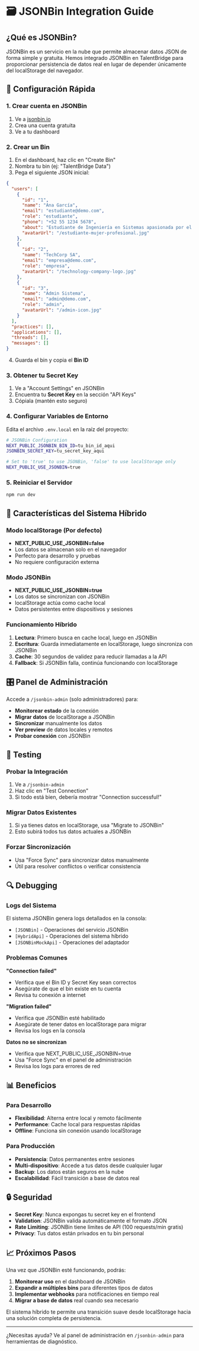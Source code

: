 # 🗃️ JSONBin Integration Guide

## ¿Qué es JSONBin?

JSONBin es un servicio en la nube que permite almacenar datos JSON de forma simple y gratuita. Hemos integrado JSONBin en TalentBridge para proporcionar persistencia de datos real en lugar de depender únicamente del localStorage del navegador.

## 🚀 Configuración Rápida

### 1. Crear cuenta en JSONBin
1. Ve a [jsonbin.io](https://jsonbin.io)
2. Crea una cuenta gratuita
3. Ve a tu dashboard

### 2. Crear un Bin
1. En el dashboard, haz clic en "Create Bin"
2. Nombra tu bin (ej: "TalentBridge Data")
3. Pega el siguiente JSON inicial:

```json
{
  "users": [
    {
      "id": "1",
      "name": "Ana García",
      "email": "estudiante@demo.com",
      "role": "estudiante",
      "phone": "+52 55 1234 5678",
      "about": "Estudiante de Ingeniería en Sistemas apasionada por el desarrollo web.",
      "avatarUrl": "/estudiante-mujer-profesional.jpg"
    },
    {
      "id": "2",
      "name": "TechCorp SA",
      "email": "empresa@demo.com",
      "role": "empresa",
      "avatarUrl": "/technology-company-logo.jpg"
    },
    {
      "id": "3",
      "name": "Admin Sistema",
      "email": "admin@demo.com",
      "role": "admin",
      "avatarUrl": "/admin-icon.jpg"
    }
  ],
  "practices": [],
  "applications": [],
  "threads": [],
  "messages": []
}
```

4. Guarda el bin y copia el **Bin ID**

### 3. Obtener tu Secret Key
1. Ve a "Account Settings" en JSONBin
2. Encuentra tu **Secret Key** en la sección "API Keys"
3. Cópiala (mantén esto seguro)

### 4. Configurar Variables de Entorno
Edita el archivo `.env.local` en la raíz del proyecto:

```bash
# JSONBin Configuration
NEXT_PUBLIC_JSONBIN_BIN_ID=tu_bin_id_aqui
JSONBIN_SECRET_KEY=tu_secret_key_aqui

# Set to 'true' to use JSONBin, 'false' to use localStorage only
NEXT_PUBLIC_USE_JSONBIN=true
```

### 5. Reiniciar el Servidor
```bash
npm run dev
```

## 🔧 Características del Sistema Híbrido

### Modo localStorage (Por defecto)
- **NEXT_PUBLIC_USE_JSONBIN=false**
- Los datos se almacenan solo en el navegador
- Perfecto para desarrollo y pruebas
- No requiere configuración externa

### Modo JSONBin 
- **NEXT_PUBLIC_USE_JSONBIN=true**
- Los datos se sincronizan con JSONBin
- localStorage actúa como cache local
- Datos persistentes entre dispositivos y sesiones

### Funcionamiento Híbrido
1. **Lectura**: Primero busca en cache local, luego en JSONBin
2. **Escritura**: Guarda inmediatamente en localStorage, luego sincroniza con JSONBin
3. **Cache**: 30 segundos de validez para reducir llamadas a la API
4. **Fallback**: Si JSONBin falla, continúa funcionando con localStorage

## 🎛️ Panel de Administración

Accede a `/jsonbin-admin` (solo administradores) para:

- **Monitorear estado** de la conexión
- **Migrar datos** de localStorage a JSONBin
- **Sincronizar** manualmente los datos
- **Ver preview** de datos locales y remotos
- **Probar conexión** con JSONBin

## 🧪 Testing

### Probar la Integración
1. Ve a `/jsonbin-admin`
2. Haz clic en "Test Connection"
3. Si todo está bien, debería mostrar "Connection successful!"

### Migrar Datos Existentes
1. Si ya tienes datos en localStorage, usa "Migrate to JSONBin"
2. Esto subirá todos tus datos actuales a JSONBin

### Forzar Sincronización
- Usa "Force Sync" para sincronizar datos manualmente
- Útil para resolver conflictos o verificar consistencia

## 🔍 Debugging

### Logs del Sistema
El sistema JSONBin genera logs detallados en la consola:
- `[JSONBin]` - Operaciones del servicio JSONBin
- `[HybridApi]` - Operaciones del sistema híbrido
- `[JSONBinMockApi]` - Operaciones del adaptador

### Problemas Comunes

**"Connection failed"**
- Verifica que el Bin ID y Secret Key sean correctos
- Asegúrate de que el bin existe en tu cuenta
- Revisa tu conexión a internet

**"Migration failed"**
- Verifica que JSONBin esté habilitado
- Asegúrate de tener datos en localStorage para migrar
- Revisa los logs en la consola

**Datos no se sincronizan**
- Verifica que NEXT_PUBLIC_USE_JSONBIN=true
- Usa "Force Sync" en el panel de administración
- Revisa los logs para errores de red

## 📊 Beneficios

### Para Desarrollo
- **Flexibilidad**: Alterna entre local y remoto fácilmente
- **Performance**: Cache local para respuestas rápidas
- **Offline**: Funciona sin conexión usando localStorage

### Para Producción
- **Persistencia**: Datos permanentes entre sesiones
- **Multi-dispositivo**: Accede a tus datos desde cualquier lugar
- **Backup**: Los datos están seguros en la nube
- **Escalabilidad**: Fácil transición a base de datos real

## 🔒 Seguridad

- **Secret Key**: Nunca expongas tu secret key en el frontend
- **Validation**: JSONBin valida automáticamente el formato JSON
- **Rate Limiting**: JSONBin tiene límites de API (100 requests/min gratis)
- **Privacy**: Tus datos están privados en tu bin personal

## 📈 Próximos Pasos

Una vez que JSONBin esté funcionando, podrás:
1. **Monitorear uso** en el dashboard de JSONBin
2. **Expandir a múltiples bins** para diferentes tipos de datos
3. **Implementar webhooks** para notificaciones en tiempo real
4. **Migrar a base de datos** real cuando sea necesario

El sistema híbrido te permite una transición suave desde localStorage hacia una solución completa de persistencia.

---

¿Necesitas ayuda? Ve al panel de administración en `/jsonbin-admin` para herramientas de diagnóstico.